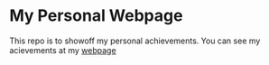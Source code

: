# My Personal Webpage

This repo is to showoff my personal achievements. You can see my acievements at my [webpage](pratikl.github.io "Pratik's Page")